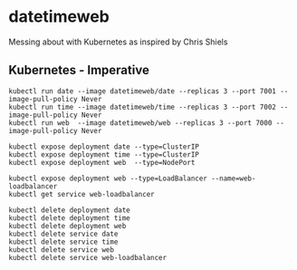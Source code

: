 # datetimeweb

Messing about with Kubernetes as inspired by Chris Shiels

## Kubernetes - Imperative

    kubectl run date --image datetimeweb/date --replicas 3 --port 7001 --image-pull-policy Never
    kubectl run time --image datetimeweb/time --replicas 3 --port 7002 --image-pull-policy Never
    kubectl run web  --image datetimeweb/web --replicas 3 --port 7000 --image-pull-policy Never

    kubectl expose deployment date --type=ClusterIP
    kubectl expose deployment time --type=ClusterIP
    kubectl expose deployment web  --type=NodePort

    kubectl expose deployment web --type=LoadBalancer --name=web-loadbalancer
    kubectl get service web-loadbalancer

    kubectl delete deployment date
    kubectl delete deployment time
    kubectl delete deployment web
    kubectl delete service date
    kubectl delete service time
    kubectl delete service web
    kubectl delete service web-loadbalancer
